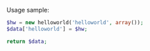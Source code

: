 Usage sample:

```php
$hw = new helloworld('helloworld', array());
$data['helloworld'] = $hw;

return $data;
```

